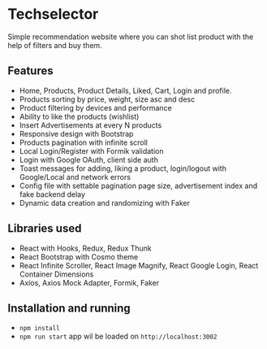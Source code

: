 # Techselector

Simple recommendation website where you can shot list product with the help of filters and buy them.

## Features

- Home, Products, Product Details, Liked, Cart, Login and profile.
- Products sorting by price, weight, size asc and desc
- Product filtering by devices and performance
- Ability to like the products (wishlist)
- Insert Advertisements at every N products
- Responsive design with Bootstrap
- Products pagination with infinite scroll
- Local Login/Register with Formik validation
- Login with Google OAuth, client side auth
- Toast messages for adding, liking a product, login/logout with Google/Local and network errors
- Config file with settable pagination page size, advertisement index and fake backend delay
- Dynamic data creation and randomizing with Faker

## Libraries used

- React with Hooks, Redux, Redux Thunk
- React Bootstrap with Cosmo theme
- React Infinite Scroller, React Image Magnify, React Google Login, React Container Dimensions
- Axios, Axios Mock Adapter, Formik, Faker

## Installation and running

- `npm install`
- `npm run start` app wil be loaded on `http://localhost:3002`
